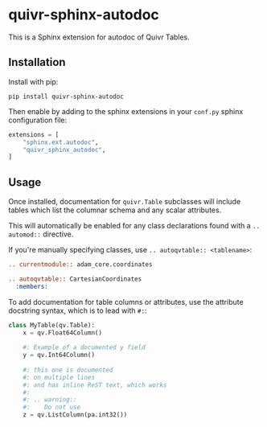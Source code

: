 # quivr-sphinx-autodoc

This is a Sphinx extension for autodoc of Quivr Tables. 

## Installation

Install with pip:

```console
pip install quivr-sphinx-autodoc
```

Then enable by adding to the sphinx extensions in your `conf.py` sphinx configuration file:

```py
extensions = [
    "sphinx.ext.autodoc",
	"quivr_sphinx_autodoc",
]
```

## Usage

Once installed, documentation for `quivr.Table` subclasses will
include tables which list the columnar schema and any scalar
attributes.

This will automatically be enabled for any class declarations found
with a `.. automod::` directive.

If you're manually specifying classes, use `.. autoqvtable:: <tablename>`:

```rst
.. currentmodule:: adam_core.coordinates

.. autoqvtable:: CartesianCoordinates
  :members:
```

To add documentation for table columns or attributes, use the
attribute docstring syntax, which is to lead with `#:`:

```py
class MyTable(qv.Table):
    x = qv.Float64Column()
    
    #: Example of a documented y field
    y = qv.Int64Column()
    
    #: this one is documented
    #: on multiple lines
    #: and has inline ReST text, which works
    #: 
    #: .. warning::
    #:    Do not use
    z = qv.ListColumn(pa.int32())
```
